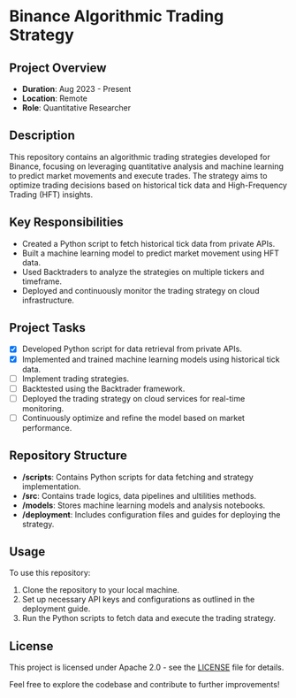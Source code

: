 # Binance Algorithmic Trading Strategy

## Project Overview
- **Duration**: Aug 2023 - Present
- **Location**: Remote
- **Role**: Quantitative Researcher

## Description
This repository contains an algorithmic trading strategies developed for Binance, focusing on leveraging quantitative analysis and machine learning to predict market movements and execute trades. The strategy aims to optimize trading decisions based on historical tick data and High-Frequency Trading (HFT) insights.

## Key Responsibilities
- Created a Python script to fetch historical tick data from private APIs.
- Built a machine learning model to predict market movement using HFT data.
- Used Backtraders to analyze the strategies on multiple tickers and timeframe.
- Deployed and continuously monitor the trading strategy on cloud infrastructure.

## Project Tasks
- [x] Developed Python script for data retrieval from private APIs.
- [x] Implemented and trained machine learning models using historical tick data.
- [ ] Implement trading strategies.
- [ ] Backtested using the Backtrader framework.
- [ ] Deployed the trading strategy on cloud services for real-time monitoring.
- [ ] Continuously optimize and refine the model based on market performance.

## Repository Structure
- **/scripts**: Contains Python scripts for data fetching and strategy implementation.
- **/src**: Contains trade logics, data pipelines and ultilities methods.
- **/models**: Stores machine learning models and analysis notebooks.
- **/deployment**: Includes configuration files and guides for deploying the strategy.

## Usage
To use this repository:
1. Clone the repository to your local machine.
2. Set up necessary API keys and configurations as outlined in the deployment guide.
3. Run the Python scripts to fetch data and execute the trading strategy.

## License
This project is licensed under Apache 2.0 - see the [LICENSE](LICENSE) file for details.

Feel free to explore the codebase and contribute to further improvements!
